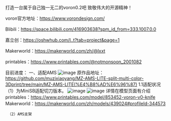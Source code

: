 打造一台属于自己独一无二的voron0.2吧
致敬伟大的开源精神！

voron官方地址：https://www.vorondesign.com/

Blibili：https://space.bilibili.com/416903638?spm_id_from=333.1007.0.0

嘉立创：https://oshwhub.com/l..t?tab=project&page=1

Makerworld：https://makerworld.com/zh/@lxxt

printables：https://www.printables.com/@notmonsoon_2001082

目前进度：
一、适配AMS
![image](https://github.com/user-attachments/assets/c35b2e41-6e32-46b3-8c21-474b2ba6278b)
原作品地址：https://github.com/muzixiaoyang/MZ-AMS-LITE-split-multi-color-3Dprint/tree/main/MZ-AMS-LITE(%E4%B8%AD%E6%96%87)
   1.1适配状况
     （1）为MiniSB适配切刀版本。
     ![image](https://github.com/user-attachments/assets/89e4f600-e1dc-4eb3-89c5-11d63ee1209a)
     ![image](https://github.com/user-attachments/assets/8c107c99-8f2d-43f1-8994-26e6b07ec5f4)
     详情在模型页面有介绍
     printables：https://www.printables.com/model/853452-voron-v0-knife
     Makerworld：https://makerworld.com/zh/models/439024#profileId-344573

     （2）AMS支架
     



     
